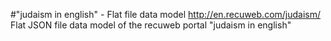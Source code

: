 #"judaism in english" - Flat file data model
http://en.recuweb.com/judaism/
Flat JSON file data model of the recuweb portal "judaism in english"
